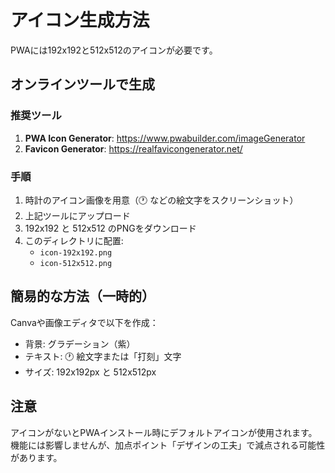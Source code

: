 # アイコン生成方法

PWAには192x192と512x512のアイコンが必要です。

## オンラインツールで生成

### 推奨ツール
1. **PWA Icon Generator**: https://www.pwabuilder.com/imageGenerator
2. **Favicon Generator**: https://realfavicongenerator.net/

### 手順
1. 時計のアイコン画像を用意（🕐 などの絵文字をスクリーンショット）
2. 上記ツールにアップロード
3. 192x192 と 512x512 のPNGをダウンロード
4. このディレクトリに配置:
   - `icon-192x192.png`
   - `icon-512x512.png`

## 簡易的な方法（一時的）

Canvaや画像エディタで以下を作成：
- 背景: グラデーション（紫）
- テキスト: 🕐 絵文字または「打刻」文字
- サイズ: 192x192px と 512x512px

## 注意

アイコンがないとPWAインストール時にデフォルトアイコンが使用されます。
機能には影響しませんが、加点ポイント「デザインの工夫」で減点される可能性があります。
